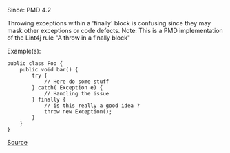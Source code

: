 Since: PMD 4.2

Throwing exceptions within a 'finally' block is confusing since they may mask other exceptions 
or code defects.
Note: This is a PMD implementation of the Lint4j rule "A throw in a finally block"

Example(s):
```
public class Foo {
	public void bar() {
		try {
			// Here do some stuff
		} catch( Exception e) {
			// Handling the issue
		} finally {
			// is this really a good idea ?
			throw new Exception();
		}
	}
}
```

[Source](https://pmd.github.io/pmd-5.5.4/pmd-java/rules/java/strictexception.html#DoNotThrowExceptionInFinally)
